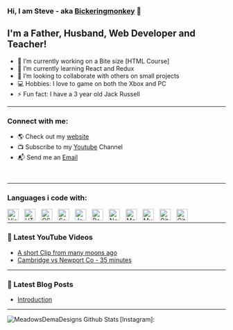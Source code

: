 ### Hi, I am Steve - aka [Bickeringmonkey] 👋

## I'm a Father, Husband, Web Developer and Teacher!
- 🔭 I’m currently working on a Bite size [HTML Course]
- 🌱 I’m currently learning React and Redux
- 👯 I’m looking to collaborate with others on small projects
- 💻 Hobbies: I love to game on both the Xbox and PC
- ⚡ Fun fact: I have a 3 year old Jack Russell

---

### Connect with me:

- 🌎 Check out my [website]
- 📺 Subscribe to my [Youtube] Channel
- 📬 Send me an [Email]

<br />

---
### Languages i code with:

<img align="left" alt="Visual Studio Code" width="26px" src="https://cdn.jsdelivr.net/gh/devicons/devicon/icons/vscode/vscode-original.svg" style="padding-right:10px;" />
<img align="left" alt="HTML5" width="26px" src="https://cdn.jsdelivr.net/gh/devicons/devicon/icons/html5/html5-original.svg" style="padding-right:10px;" />
<img align="left" alt="CSS3" width="26px" src="https://cdn.jsdelivr.net/gh/devicons/devicon/icons/css3/css3-original.svg" style="padding-right:10px;" />
<img align="left" alt="Sass" width="26px" src="https://cdn.jsdelivr.net/gh/devicons/devicon/icons/sass/sass-original.svg" style="padding-right:10px;" />
<img align="left" alt="JavaScript" width="26px" src="https://cdn.jsdelivr.net/gh/devicons/devicon/icons/javascript/javascript-original.svg" style="padding-right:10px;" />
<img align="left" alt="React" width="26px" src="https://cdn.jsdelivr.net/gh/devicons/devicon/icons/react/react-original.svg" style="padding-right:10px;" />
<img align="left" alt="Node.js" width="26px" src="https://cdn.jsdelivr.net/gh/devicons/devicon/icons/nodejs/nodejs-original.svg" style="padding-right:10px;" />
<img align="left" alt="MongoDB" width="26px" src="https://cdn.jsdelivr.net/gh/devicons/devicon/icons/mongodb/mongodb-original.svg" style="padding-right:10px;" />
<img align="left" alt="MySQL" width="26px" src="https://cdn.jsdelivr.net/gh/devicons/devicon/icons/mysql/mysql-original.svg" style="padding-right:10px;" />
<img align="left" alt="Git" width="26px" src="https://cdn.jsdelivr.net/gh/devicons/devicon/icons/git/git-original.svg" style="padding-right:10px;" />
<img align="left" alt="GitHub" width="26px" src="https://user-images.githubusercontent.com/3369400/139448065-39a229ba-4b06-434b-bc67-616e2ed80c8f.png" style="padding-right:10px;" />

<br />

---

### 🎥 Latest YouTube Videos
<!-- YOUTUBE:START -->
- [A short Clip from many moons ago](https://www.youtube.com/watch?v=tQSUSF2TRYs)
- [Cambridge vs Newport Co - 35 minutes](https://www.youtube.com/watch?v=xPH95eHaons)
<!-- YOUTUBE:END -->
---

### 📗 Latest Blog Posts
<!-- BLOG-POST-LIST:START -->
- [Introduction](https://dev.to/bickeringmonkey/introduction-4k34)
<!-- BLOG-POST-LIST:END -->

---

<img align="left" alt="MeadowsDemaDesigns Github Stats" src="https://github-readme-stats.vercel.app/api?username=Bickeringmonkey&show_icons=true&hide_border=true&theme=chartreuse-dark" />


[website]: https://meadowsdemadesigns.com
[Github]: https://github.com/Bickeringmonkey
[Bickeringmonkey]: https://github.com/Bickeringmonkey
[Youtube]:https://www.youtube.com/channel/UCkljIdFzQ022T0n2-SSejPQ
[Email]: mailto:steve@meadowsdemadesigns.com
[Instagram]: 
